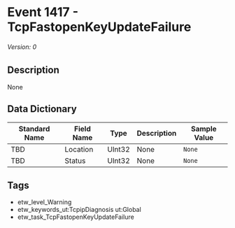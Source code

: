 # Event 1417 - TcpFastopenKeyUpdateFailure
###### Version: 0

## Description
None

## Data Dictionary
|Standard Name|Field Name|Type|Description|Sample Value|
|---|---|---|---|---|
|TBD|Location|UInt32|None|`None`|
|TBD|Status|UInt32|None|`None`|

## Tags
* etw_level_Warning
* etw_keywords_ut:TcpipDiagnosis ut:Global
* etw_task_TcpFastopenKeyUpdateFailure